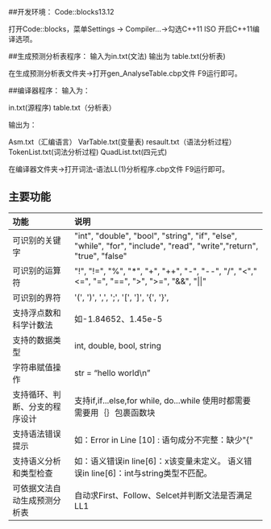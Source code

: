 ##开发环境：
Code::blocks13.12

打开Code::blocks，菜单Settings -> Compiler…->勾选C++11 ISO 开启C++11编译选项。

##生成预测分析表程序：
输入为in.txt(文法)  输出为 table.txt(分析表)

在生成预测分析表文件夹->打开gen_AnalyseTable.cbp文件  F9运行即可。

##编译器程序：
输入为：

in.txt(源程序) table.txt（分析表）

输出为：

Asm.txt（汇编语言） VarTable.txt(变量表) resault.txt（语法分析过程）TokenList.txt(词法分析过程) QuadList.txt(四元式)

在编译器文件夹->打开词法-语法LL(1)分析程序.cbp文件  F9运行即可。

## 主要功能

|  功能	| 说明 |
| :--------| :----|
| 可识别的关键字 | "int", "double", "bool", "string", "if", "else", "while", "for", "include", "read", "write","return", "true", "false"|
|可识别的运算符	|"!", "!=", "%", "*", "+", "++", "-", "--", "/", "<","<=", "=", "==", ">", ">=", "&&", "\|\|" |
|可识别的界符 | '(', ')', ',', ';', '[', ']', '{', '}', |
|支持浮点数和科学计数法 | 如-1.84652、1.45e-5|
|支持的数据类型 | int, double, bool, string|
|字符串赋值操作| str = “hello world\n”|
|支持循环、判断、分支的程序设计 | 支持if,if...else,for while, do...while	使用时都需要需要用｛｝包裹函数块
|支持语法错误提示 |	如：Error in Line [10] : 语句成分不完整：缺少"{"|
|支持语义分析和类型检查|	如：语义错误in line[6]：x该变量未定义。     语义错误in line[6]：int与string类型不匹配。|
|可依据文法自动生成预测分析表|	自动求First、Follow、Selcet并判断文法是否满足LL1|
